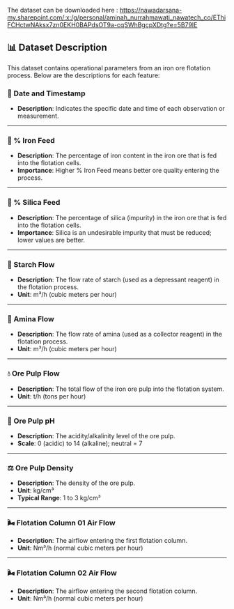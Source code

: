 The dataset can be downloaded here : https://nawadarsana-my.sharepoint.com/:x:/g/personal/aminah_nurrahmawati_nawatech_co/EThiFCHctwNAksx7zn0EKH0BAPdsOT9a-cqSWhBgcpXDtg?e=5B79lE


## 📊 Dataset Description

This dataset contains operational parameters from an iron ore flotation process. Below are the descriptions for each feature:

### 📅 Date and Timestamp
- **Description**: Indicates the specific date and time of each observation or measurement.

---

### 🔩 % Iron Feed
- **Description**: The percentage of iron content in the iron ore that is fed into the flotation cells.
- **Importance**: Higher % Iron Feed means better ore quality entering the process.

---

### 🧪 % Silica Feed
- **Description**: The percentage of silica (impurity) in the iron ore that is fed into the flotation cells.
- **Importance**: Silica is an undesirable impurity that must be reduced; lower values are better.

---

### 🌽 Starch Flow
- **Description**: The flow rate of starch (used as a depressant reagent) in the flotation process.
- **Unit**: m³/h (cubic meters per hour)

---

### 🧴 Amina Flow
- **Description**: The flow rate of amina (used as a collector reagent) in the flotation process.
- **Unit**: m³/h (cubic meters per hour)

---

### 💧 Ore Pulp Flow
- **Description**: The total flow of the iron ore pulp into the flotation system.
- **Unit**: t/h (tons per hour)

---

### 🧪 Ore Pulp pH
- **Description**: The acidity/alkalinity level of the ore pulp.
- **Scale**: 0 (acidic) to 14 (alkaline); neutral = 7

---

### ⚖️ Ore Pulp Density
- **Description**: The density of the ore pulp.
- **Unit**: kg/cm³  
- **Typical Range**: 1 to 3 kg/cm³

---

### 🌬️ Flotation Column 01 Air Flow
- **Description**: The airflow entering the first flotation column.
- **Unit**: Nm³/h (normal cubic meters per hour)

---

### 🌬️ Flotation Column 02 Air Flow
- **Description**: The airflow entering the second flotation column.
- **Unit**: Nm³/h (normal cubic meters per hour)




